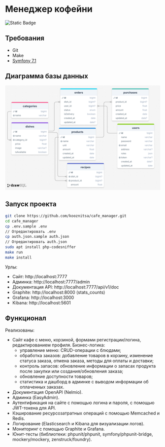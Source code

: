 # Менеджер кофейни

![Static Badge](https://img.shields.io/badge/development-ongoing-blue)

## Требования

- Git
- Make
- [Symfony 7.1](https://symfony.com/doc/current/setup.html)

## Диаграмма базы данных

![Диаграмма базы данных](https://raw.githubusercontent.com/kooznitsa/cafe_manager/refs/heads/main/sql_diagram.png)

## Запуск проекта

```bash
git clone https://github.com/kooznitsa/cafe_manager.git
cd cafe_manager
cp .env.sample .env
// Отредактировать .env
cp auth.json.sample auth.json
// Отредактировать auth.json
sudo apt install php-codesniffer
make run
make install
```

Урлы:

- Сайт: http://localhost:7777
- Админка: http://localhost:7777/admin
- Документация API: http://localhost:7777/api/v1/doc
- Graphite: http://localhost:8000 (stats_counts)
- Grafana: http://localhost:3000
- Kibana: http://localhost:5601

## Функционал

Реализованы:

- Сайт кафе с меню, корзиной, формами регистрации/логина, редактированием профиля. Бизнес-логика:
  - управление меню: CRUD-операции с блюдами;
  - обработка заказов: добавление товаров в корзину, изменение статуса заказа, отмена заказа, методы для оплаты и доставки;
  - контроль запасов: обновление информации о запасах продукта после закупки или создания/обновления заказа;
  - обновление доступности товаров;
  - статистика и дашборд в админке с выводом информации об оплаченных заказах.
- Документация OpenAPI (Nelmio).
- Админка (EasyAdmin).
- Аутентификация на сайте с помощью логина и пароля, с помощью JWT-токена для API.
- Кэширование ресурсозатратных операций с помощью Memcached и Redis.
- Логирование (Elasticsearch и Kibana для визуализации логов).
- Мониторинг с помощью Graphite и Grafana.
- Юнит-тесты (библиотеки: phpunit/phpunit, symfony/phpunit-bridge, mockery/mockery, zenstruck/foundry).
